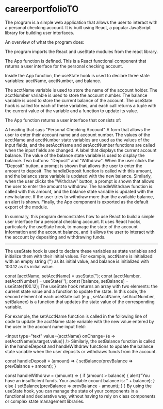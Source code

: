 # careerportfolioTO
The program is a simple web application that allows the user to interact with a personal checking account. It is built using React, a popular JavaScript library for building user interfaces.

An overview of what the program does:

The program imports the React and useState modules from the react library.

The App function is defined. This is a React functional component that returns a user interface for the personal checking account.

Inside the App function, the useState hook is used to declare three state variables: acctName, acctNumber, and balance.

The acctName variable is used to store the name of the account holder.
The acctNumber variable is used to store the account number.
The balance variable is used to store the current balance of the account.
The useState hook is called for each of these variables, and each call returns a tuple with the current value of the variable and a function to update its value.

The App function returns a user interface that consists of:

A heading that says "Personal Checking Account"
A form that allows the user to enter their account name and account number. The values of the acctName and acctNumber state variables are used as the values of the input fields, and the setAcctName and setAcctNumber functions are called when the input fields are changed.
A label that displays the current account balance. The value of the balance state variable is used to display the balance.
Two buttons: "Deposit" and "Withdraw". When the user clicks the "Deposit" button, a prompt is shown that allows the user to enter the amount to deposit. The handleDeposit function is called with this amount, and the balance state variable is updated with the new balance. Similarly, when the user clicks the "Withdraw" button, a prompt is shown that allows the user to enter the amount to withdraw. The handleWithdraw function is called with this amount, and the balance state variable is updated with the new balance. If the user tries to withdraw more than the available balance, an alert is shown.
Finally, the App component is exported as the default export of the module.

In summary, this program demonstrates how to use React to build a simple user interface for a personal checking account. It uses React hooks, particularly the useState hook, to manage the state of the account information and the account balance, and it allows the user to interact with the account by depositing and withdrawing funds.

************************************************************************
The useState hook is used to declare these variables as state variables and initialize them with their initial values. For example, acctName is initialized with an empty string ('') as its initial value, and balance is initialized with 100.12 as its initial value.

const [acctName, setAcctName] = useState('');
const [acctNumber, setAcctNumber] = useState('');
const [balance, setBalance] = useState(100.12);
The useState hook returns an array with two elements: the current state value and a function to update the state. In this code, the second element of each useState call (e.g., setAcctName, setAcctNumber, setBalance) is a function that updates the state value of the corresponding variable.

For example, the setAcctName function is called in the following line of code to update the acctName state variable with the new value entered by the user in the account name input field:

<input type="text" value={acctName} onChange={e => setAcctName(e.target.value)} />
Similarly, the setBalance function is called in the handleDeposit and handleWithdraw functions to update the balance state variable when the user deposits or withdraws funds from the account.

const handleDeposit = (amount) => {
  setBalance(prevBalance => prevBalance + amount);
}

const handleWithdraw = (amount) => {
  if (amount > balance) {
    alert("You have an insufficient funds. Your available ccount balance is: " + balance);
  } else {
    setBalance(prevBalance => prevBalance - amount);
  }
}
By using the useState hook, you can manage the state of your components in a functional and declarative way, without having to rely on class components or complex state management libraries.

